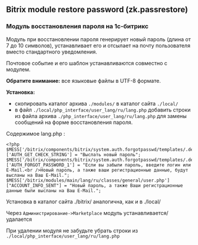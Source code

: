 ##  Bitrix module restore password (zk.passrestore)
### Модуль восстановления пароля на 1с-битрикс

Модуль при восстановлении пароля генерирует новый пароль (длина от 7 до 10 символов),
устанавливает его и отсылает на почту пользователя вместо стандартного уведомления.

Почтовое событие и его шаблон устанавливаются совместно с модулем.

**Обратите внимание:** все языковые файлы в UTF-8 формате.

**Установка:**

  - скопировать каталог архива `./modules/` в каталог сайта `./local/`
  - в файл `./local/php_interface/user_lang/ru/lang.php` добавить строки 
  из файла архива `./php_interface/user_lang/ru/lang.php` для замены сообщений
  на форме восстановления пароля.
    
Cодержимое lang.php :
```
<?php
$MESS['/bitrix/components/bitrix/system.auth.forgotpasswd/templates/.default/lang/ru/template.php']['AUTH_GET_CHECK_STRING'] = "Выслать новый пароль";
$MESS['/bitrix/components/bitrix/system.auth.forgotpasswd/templates/.default/lang/ru/template.php']['AUTH_FORGOT_PASSWORD_1'] = "Если вы забыли пароль, введите логин или E-Mail.<br />Новый пароль, а также ваши регистрационные данные, будут высланы на Ваш E-Mail.";
$MESS['/bitrix/modules/main/lang/ru/classes/general/user.php']["ACCOUNT_INFO_SENT"] = "Новый пароль, а также Ваши регистрационные данные были высланы на Ваш E-Mail.";
```

Установка в каталог сайта ./bitrix/ аналогична, как и в ./local/

Через `Администрирование->Marketplace` модуль устанавливается/удалается


При удалении модуля не забудьте убрать строки из `./local/php_interface/user_lang/ru/lang.php`